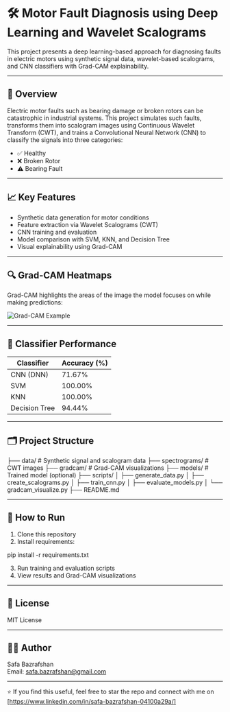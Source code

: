# 🛠️ Motor Fault Diagnosis using Deep Learning and Wavelet Scalograms

This project presents a deep learning-based approach for diagnosing faults in electric motors using synthetic signal data, wavelet-based scalograms, and CNN classifiers with Grad-CAM explainability.

---

## 📌 Overview

Electric motor faults such as bearing damage or broken rotors can be catastrophic in industrial systems. This project simulates such faults, transforms them into scalogram images using Continuous Wavelet Transform (CWT), and trains a Convolutional Neural Network (CNN) to classify the signals into three categories:

- ✅ Healthy  
- ❌ Broken Rotor  
- ⚠️ Bearing Fault

---

## 📈 Key Features

- Synthetic data generation for motor conditions  
- Feature extraction via Wavelet Scalograms (CWT)  
- CNN training and evaluation  
- Model comparison with SVM, KNN, and Decision Tree  
- Visual explainability using Grad-CAM

---

## 🔍 Grad-CAM Heatmaps

Grad-CAM highlights the areas of the image the model focuses on while making predictions:

![Grad-CAM Example](./gradcam_bearing_fault_1.png)

---

## 🧠 Classifier Performance

| Classifier      | Accuracy (%) |
|-----------------|---------------|
| CNN (DNN)       | 71.67%        |
| SVM             | 100.00%       |
| KNN             | 100.00%       |
| Decision Tree   | 94.44%        |

---

## 🗂️ Project Structure

├── data/                         # Synthetic signal and scalogram data ├── spectrograms/                # CWT images ├── gradcam/                     # Grad-CAM visualizations ├── models/                      # Trained model (optional) ├── scripts/ │   ├── generate_data.py │   ├── create_scalograms.py │   ├── train_cnn.py │   ├── evaluate_models.py │   └── gradcam_visualize.py ├── README.md

---

## 🚀 How to Run

1. Clone this repository  
2. Install requirements:

pip install -r requirements.txt

3. Run training and evaluation scripts  
4. View results and Grad-CAM visualizations

---

## 📄 License

MIT License

---

## 🙋‍♀️ Author

Safa Bazrafshan  
Email: safa.bazrafshan@gmail.com

---

⭐️ If you find this useful, feel free to star the repo and connect with me on [https://www.linkedin.com/in/safa-bazrafshan-04100a29a/]

